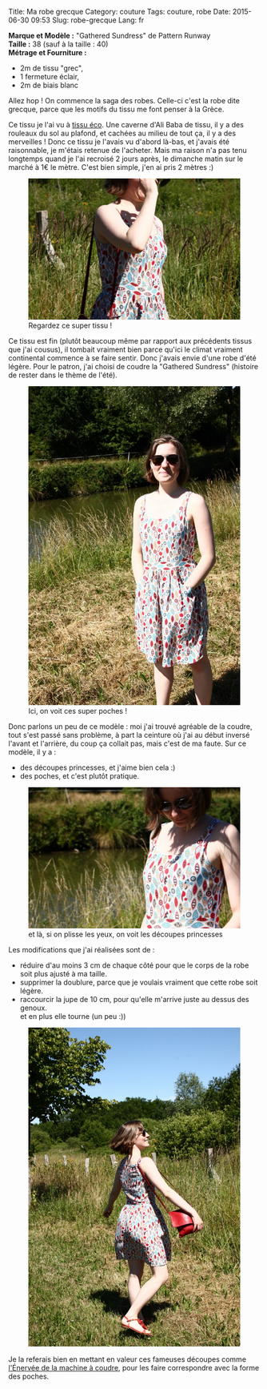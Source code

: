Title: Ma robe grecque
Category: couture
Tags: couture, robe
Date: 2015-06-30 09:53
Slug: robe-grecque
Lang: fr

**Marque et Modèle :** "Gathered Sundress" de Pattern Runway<br>
**Taille :** 38 (sauf à la taille : 40)<br>
**Métrage et Fourniture :**<br>
- 2m de tissu "grec",<br>
- 1 fermeture éclair,<br>
- 2m de biais blanc

Allez hop ! On commence la saga des robes. Celle-ci c'est la robe dite grecque, parce que les motifs du tissu me font penser à la Grèce.

Ce tissu je l'ai vu à [tissu éco](http://www.tissu-eco.com/). Une caverne d'Ali Baba de tissu, il y a des rouleaux du sol au plafond, et cachées au milieu de tout ça, il y a des merveilles ! Donc ce tissu je l'avais vu d'abord là-bas, et j'avais été raisonnable, je m'étais retenue de l'acheter. Mais ma raison n'a pas tenu longtemps quand je l'ai recroisé 2 jours après, le dimanche matin sur le marché à 1€ le mètre. C'est bien simple, j'en ai pris 2 mètres :)

<figure role="group">
	<img src="/images/robe_grecque_1.JPG" alt="robe grecque 1">
	<figcaption>Regardez ce super tissu !</figcaption>
</figure>

Ce tissu est fin (plutôt beaucoup même par rapport aux précédents tissus que j'ai cousus), il tombait vraiment bien parce qu'ici le climat vraiment continental commence à se faire sentir. Donc j'avais envie d'une robe d'été légère. Pour le patron, j'ai choisi de coudre la "Gathered Sundress" (histoire de rester dans le thème de l'été).

<figure role="group">
	<img src="/images/robe_grecque_3.JPG" alt="robe grecque 2">
	<figcaption>Ici, on voit ces super poches !</figcaption>
</figure>

Donc parlons un peu de ce modèle :
moi j'ai trouvé agréable de la coudre, tout s'est passé sans problème, à part la ceinture où j'ai au début inversé l'avant et l'arrière, du coup ça collait pas, mais c'est de ma faute.
Sur ce modèle, il y a :<br>
- des découpes princesses, et j'aime bien cela :)<br>
- des poches, et c'est plutôt pratique.<br>

<figure role="group">
	<img src="/images/robe_grecque_4.JPG" alt="robe grecque 3">
	<figcaption>et là, si on plisse les yeux, on voit les découpes princesses</figcaption>
</figure>

Les modifications que j'ai réalisées sont de :<br>
- réduire d'au moins 3 cm de chaque côté pour que le corps de la robe soit plus ajusté à ma taille.<br>
- supprimer la doublure, parce que je voulais vraiment que cette robe soit légère.<br>
- raccourcir la jupe de 10 cm, pour qu'elle m'arrive juste au dessus des genoux.<br>
et en plus elle tourne (un peu :))

<figure role="group">
	<img src="/images/robe_grecque_2.JPG" alt="robe grecque 4">
</figure>

Je la referais bien en mettant en valeur ces fameuses découpes comme [l'Énervée de la machine à coudre](http://lenerveedelamachineacoudre.blogspot.fr/2015/05/retrospective-davril-3-gathered-sundress.html), pour les faire correspondre avec la forme des poches.
